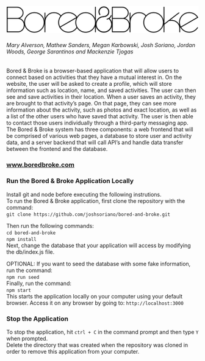 ![Bored & Broke](https://github.com/joshsoriano/bored-and-broke/blob/master/src/images/logo-black.png)

###### Mary Alverson, Mathew Sanders, Megan Karbowski, Josh Soriano, Jordan Woods, George Sarantinos and Mackenzie Tjogas 

Bored & Broke is a browser-based application that will allow users to connect based on activities that they have a mutual interest in. On the website, the user will be asked to create a profile, which will store information such as location, name, and saved activities. The user can then see and save activities in their location. When a user saves an activity, they are brought to that activity’s page. On that page, they can see more information about the activity, such as photos and exact location, as well as a list of the other users who have saved that activity. The user is then able to contact those users individually through a third-party messaging app. The Bored & Broke system has three components: a web frontend that will be comprised of various web pages, a database to store user and activity data, and a server backend that will call API’s and handle data transfer between the frontend and the database.

### www.boredbroke.com

### Run the Bored & Broke Application Locally

Install git and node before executing the following instrutions.           
To run the Bored & Broke application, first clone the repository with the command:                
`git clone https://github.com/joshsoriano/bored-and-broke.git`           

Then run the following commands:         
`cd bored-and-broke`               
`npm install`           
Next, change the database that your application will access by modifying the db/index.js file.           

OPTIONAL: If you want to seed the database with some fake information, run the command:            
`npm run seed`               
Finally, run the command:              
`npm start`                  
This starts the application locally on your computer using your default browser. Access it on any browser by going to:     `http://localhost:3000`      

### Stop the Application
To stop the application, hit `ctrl + C` in the command prompt and then type `Y` when prompted.          
Delete the directory that was created when the repository was cloned in order to remove this application from your computer.
